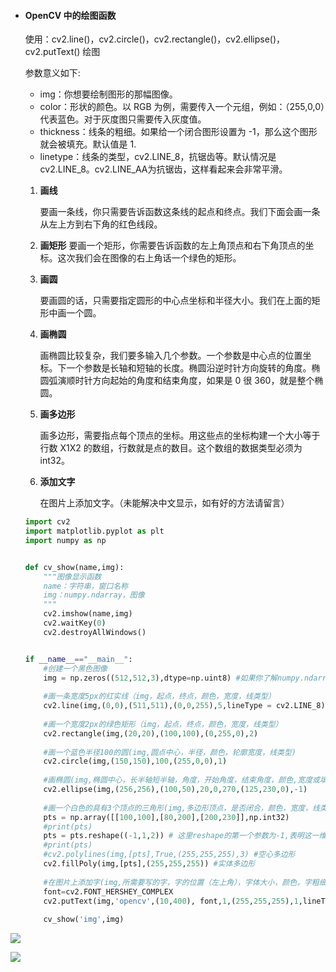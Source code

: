 - #### OpenCV 中的绘图函数

  使用：cv2.line()，cv2.circle()，cv2.rectangle()，cv2.ellipse()，cv2.putText() 绘图

  参数意义如下:

  - img：你想要绘制图形的那幅图像。
  - color：形状的颜色。以 RGB 为例，需要传入一个元组，例如：（255,0,0）代表蓝色。对于灰度图只需要传入灰度值。
  - thickness：线条的粗细。如果给一个闭合图形设置为 -1，那么这个图形
    就会被填充。默认值是 1.
  - linetype：线条的类型，cv2.LINE_8，抗锯齿等。默认情况是 cv2.LINE_8。cv2.LINE_AA为抗锯齿，这样看起来会非常平滑。

  1. **画线**

     要画一条线，你只需要告诉函数这条线的起点和终点。我们下面会画一条从左上方到右下角的红色线段。

  2. **画矩形**
     要画一个矩形，你需要告诉函数的左上角顶点和右下角顶点的坐标。这次我们会在图像的右上角话一个绿色的矩形。

  3. **画圆**

     要画圆的话，只需要指定圆形的中心点坐标和半径大小。我们在上面的矩形中画一个圆。

  4. **画椭圆**

     画椭圆比较复杂，我们要多输入几个参数。一个参数是中心点的位置坐标。下一个参数是长轴和短轴的长度。椭圆沿逆时针方向旋转的角度。椭圆弧演顺时针方向起始的角度和结束角度，如果是 0 很 360，就是整个椭圆。

  5. **画多边形**

     画多边形，需要指点每个顶点的坐标。用这些点的坐标构建一个大小等于行数 X1X2 的数组，行数就是点的数目。这个数组的数据类型必须为 int32。

  6. **添加文字**

     在图片上添加文字。（未能解决中文显示，如有好的方法请留言）

  ```python
  import cv2
  import matplotlib.pyplot as plt
  import numpy as np
  
  
  def cv_show(name,img):
      """图像显示函数
      name：字符串，窗口名称
      img：numpy.ndarray，图像
      """
      cv2.imshow(name,img)
      cv2.waitKey(0)
      cv2.destroyAllWindows()
  
  
  if __name__=="__main__":
      #创建一个黑色图像
      img = np.zeros((512,512,3),dtype=np.uint8) #如果你了解numpy.ndarray结构，你会感到困惑，为啥创建图像是这样子的？我在后面将会介绍图像在numpy.ndarray中的结构是怎么样的。
      
      #画一条宽度5px的红实线（img，起点，终点，颜色，宽度，线类型）
      cv2.line(img,(0,0),(511,511),(0,0,255),5,lineType = cv2.LINE_8)
      
      #画一个宽度2px的绿色矩形（img，起点，终点，颜色，宽度，线类型）
      cv2.rectangle(img,(20,20),(100,100),(0,255,0),2)
      
      #画一个蓝色半径100的圆(img,圆点中心，半径，颜色，轮廓宽度，线类型)
      cv2.circle(img,(150,150),100,(255,0,0),1)
     
      #画椭圆(img,椭圆中心，长半轴短半轴，角度，开始角度，结束角度，颜色,宽度或填充，线类型)
      cv2.ellipse(img,(256,256),(100,50),20,0,270,(125,230,0),-1)
      
      #画一个白色的具有3个顶点的三角形(img,多边形顶点，是否闭合，颜色，宽度，线类型)
      pts = np.array([[100,100],[80,200],[200,230]],np.int32)
      #print(pts)
      pts = pts.reshape((-1,1,2)) # 这里reshape的第一个参数为-1,表明这一维的长度是根据后面的维度的计算出来的。
      #print(pts)
      #cv2.polylines(img,[pts],True,(255,255,255),3) #空心多边形
      cv2.fillPoly(img,[pts],(255,255,255)) #实体多边形
      
      #在图片上添加字(img,所需要写的字，字的位置（左上角），字体大小，颜色，字粗细，线类型)
      font=cv2.FONT_HERSHEY_COMPLEX 
      cv2.putText(img,'opencv',(10,400), font,1,(255,255,255),1,lineType=cv2.LINE_AA)
      
      cv_show('img',img)
  ```


![](https://cdn.jsdelivr.net/gh/yunxingluoyun/blog-img/绘图.jpg)

![](https://cdn.jsdelivr.net/gh/yunxingluoyun/blog-img/QQ截图20211120002727.png)